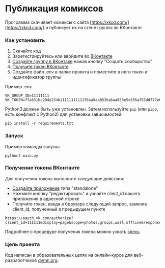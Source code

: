 # Публикация комиксов

Программа скачивает комиксы с сайта [https://xkcd.com/](https://xkcd.com/) и публикует их на стене группы во ВКонтакте

### Как установить

1. Скачайте код
2. Зарегистрируйтесь или ввойдите во [ВКонтакте](https://vk.com)
3. [Создайте группу в ВКонтаке](https://vk.com/groups?tab=admin) нажав кнопку "Создать сообщество"
4. [Получите токен ВКонтакте](#Получение-токена-ВКонтакте)
5. Создайте файл .env в папке проекта и поместите в него токен и идентификатор группы

Пример .env
```
VK_GROUP_ID=11111111
VK_TOKEN=7fa651bc294d234b11111111111f0aa5aa8536a6aa555e5e555af55dd777e0f1111b1111111ae0d43d7be
```

Python3 должен быть уже установлен. 
Затем используйте `pip` (или `pip3`, есть конфликт с Python2) для установки зависимостей:
```
pip install -r requirements.txt
```

### Запуск

Пример команды запуска
```
python3 main.py
```

### Получение токена ВКонтакте

Для получения токена выполните следующие действия:

- [Создайте приложение](https://vk.com/dev) типа "standalone"
- Нажмите кнопку "редактировать" и узнайте client_id вашего приложения в адресной строке
- Получите токен, введя в браузере следующий запрос, заменив client_id, полученный в предыдущем пункте
```
https://oauth.vk.com/authorize?client_id=111111&display=page&scope=photos,groups,wall,offline&response_type=token&v=5.126&state=123456
```

Подробнее о процедуре получения токена можно узнать [здесь](https://vk.com/dev/implicit_flow_user)

### Цель проекта

Код написан в образовательных целях на онлайн-курсе для веб-разработчиков [dvmn.org](https://dvmn.org/).
